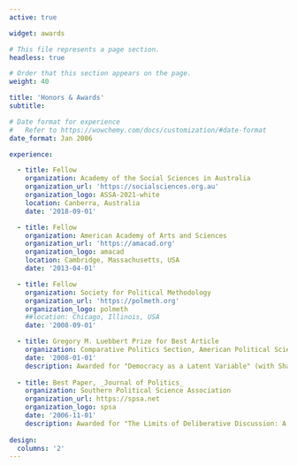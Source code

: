 ```yaml
---
active: true

widget: awards

# This file represents a page section.
headless: true

# Order that this section appears on the page.
weight: 40

title: 'Honors & Awards'
subtitle:

# Date format for experience
#   Refer to https://wowchemy.com/docs/customization/#date-format
date_format: Jan 2006

experience:

  - title: Fellow
    organization: Academy of the Social Sciences in Australia
    organization_url: 'https://socialsciences.org.au'
    organization_logo: ASSA-2021-white
    location: Canberra, Australia
    date: '2018-09-01'

  - title: Fellow
    organization: American Academy of Arts and Sciences
    organization_url: 'https://amacad.org'
    organization_logo: amacad
    location: Cambridge, Massachusetts, USA
    date: '2013-04-01'

  - title: Fellow
    organization: Society for Political Methodology
    organization_url: 'https://polmeth.org'
    organization_logo: polmeth
    ##location: Chicago, Illinois, USA
    date: '2008-09-01'

  - title: Gregory M. Luebbert Prize for Best Article
    organization: Comparative Politics Section, American Political Science Association
    date: '2008-01-01'
    description: Awarded for "Democracy as a Latent Variable" (with Shawn Treier), _American Journal of Political Science_.
  
  - title: Best Paper, _Journal of Politics_
    organization: Southern Political Science Association
    organization_url: https://spsa.net
    organization_logo: spsa
    date: '2006-11-01'
    description: Awarded for "The Limits of Deliberative Discussion: A Model of Everyday Political Arguments" (with Paul M. Sniderman)
    
design:
  columns: '2'
---
```

